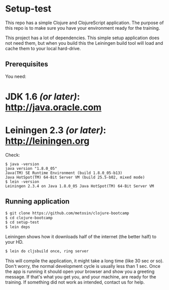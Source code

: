 # Setup-test

This repo has a simple Clojure and ClojureScript application. The purpose of this repo is to make sure you have your environment ready for the training.

This project has a lot of dependencies. This simple setup application does not need them, but when you build this the Leiningen build tool will load and cache them to your local hard-drive.

## Prerequisites

You need:

# JDK 1.6 _(or later)_: http://java.oracle.com
# Leiningen 2.3 _(or later)_: http://leiningen.org

Check:

```bash:
$ java -version
java version "1.8.0_05"
Java(TM) SE Runtime Environment (build 1.8.0_05-b13)
Java HotSpot(TM) 64-Bit Server VM (build 25.5-b02, mixed mode)
$ lein -version
Leiningen 2.3.4 on Java 1.8.0_05 Java HotSpot(TM) 64-Bit Server VM
```

## Running application

```bash
$ git clone https://github.com/metosin/clojure-bootcamp
$ cd clojure-bootcamp
$ cd setup-test
$ lein deps
```

Leiningen shows how it downloads half of the internet (the better half) to your HD.

```bash
$ lein do cljsbuild once, ring server
```

This will compile the application, it might take a long time (like 30 sec or so). Don't worry, the normal development cycle is usually less than 1 sec. Once the app is running it should open your browser and show you a greeting message. If that's what you get you, and your machine, are ready for the training. If something did not work as intended, contact us for help.
